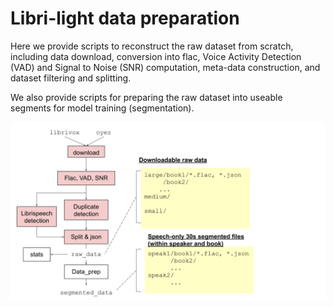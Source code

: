 # Libri-light data preparation


Here we provide scripts to reconstruct the raw dataset from scratch, including data download, conversion into flac,
Voice Activity Detection (VAD) and Signal to Noise (SNR) computation,
meta-data construction, and dataset filtering and splitting.

We also provide scripts for preparing the raw dataset into useable segments for model training (segmentation).


![pipeline](data_preparation_pipeline.svg)
